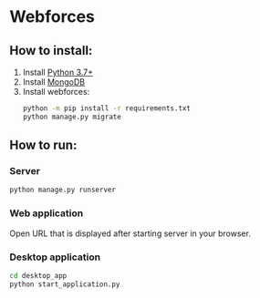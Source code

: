 # Webforces

## How to install:
1. Install [Python 3.7+](https://www.python.org/downloads/)
1. Install [MongoDB](https://docs.mongodb.com/manual/installation/)
1. Install webforces:
    ```bash
    python -m pip install -r requirements.txt
    python manage.py migrate
    ```

## How to run:

### Server
```bash
python manage.py runserver
```

### Web application
Open URL that is displayed after starting server in your browser.

### Desktop application
```bash
cd desktop_app
python start_application.py
```
